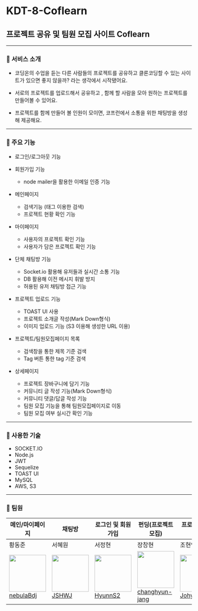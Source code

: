 # KDT-8-Coflearn

## 프로젝트 공유 및 팀원 모집 사이트 Coflearn

------------
### 📌 서비스 소개 
- 코딩온의 수업을 듣는 다른 사람들의 프로젝트를 공유하고 클론코딩할 수 있는 사이트가 있으면 좋지 않을까? 라는 생각에서 시작됐어요. 

- 서로의 프로젝트를 업로드해서 공유하고 , 함께 할 사람을 모아 원하는 프로젝트를 만들어볼 수 있어요. 

- 프로젝트를 함께 만들어 볼 인원이 모이면, 코프런에서 소통을 위한 채팅방을 생성해 제공해요. 


------------
### 📌 주요 기능

- 로그인/로그아웃 기능
- 회원가입 기능
  - node mailer을 활용한 이메일 인증 기능
    
- 메인페이지
  - 검색기능 (태그 이용한 검색)
  - 프로젝트 현황 확인 기능
    
- 마이페이지
  - 사용자의 프로젝트 확인 기능
  - 사용자가 담은 프로젝트 확인 기능
    
- 단체 채팅방 기능
  - Socket.io 활용해 유저들과 실시간 소통 기능
  - DB 활용해 이전 메시지 휘발 방지
  - 허용된 유저 채팅방 접근 기능
    
- 프로젝트 업로드 기능
  - TOAST UI 사용
  - 프로젝트 소개글 작성(Mark Down형식)
  - 이미지 업로드 기능 (S3 이용해 생성한 URL 이용)
    
- 프로젝트/팀원모집페이지 목록
  - 검색창을 통한 제목 기준 검색
  - Tag 버튼 통한 tag 기준 검색

- 상세페이지
    - 프로젝트 장바구니에 담기 기능
    - 커뮤니티 글 작성 기능(Mark Down형식)
    - 커뮤니티 댓글/답글 작성 기능
    - 팀원 모집 기능을 통해 팀원모집페이지로 이동
    - 팀원 모집 여부 실시간 확인 기능

- ------------
### 📌 사용한 기술

- SOCKET.IO
- Node.js
- JWT
- Sequelize
- TOAST UI
- MySQL
- AWS, S3

------------
### 📌 팀원
| 메인/마이페이지 | 채팅방 | 로그인 및 회원가입 |  펀딩(프로젝트 모집) | 프로젝트 업로드 |
| --- | --- | --- | --- | --- |
| 황동준 | 서혜원 | 서정현 | 장창현 | 조현익 | 
|  <img src="https://avatars.githubusercontent.com/u/114459629?v=4" width="100px" height="100px"><br> <a href="https://github.com/nebulaBdj">nebulaBdj</a> | <img src="https://avatars.githubusercontent.com/u/81088222?v=4" width="100px" height="100px"><br/><a href="https://github.com/JSHWJ">JSHWJ</a> | <img src="https://avatars.githubusercontent.com/u/105518951?v=4" width="100px" height="100px"><br><a href="https://github.com/HyunnS2">HyunnS2</a> |  <img src="https://avatars.githubusercontent.com/u/86968048?v=4" width="100px" height="100px"><br> <a href="https://github.com/changhyun-jang">changhyun-jang</a> | <img src="https://avatars.githubusercontent.com/u/122008118?v=4" width="100px" height="100px"><br/><a href="https://github.com/Johyunik">Johyunik</a> |



